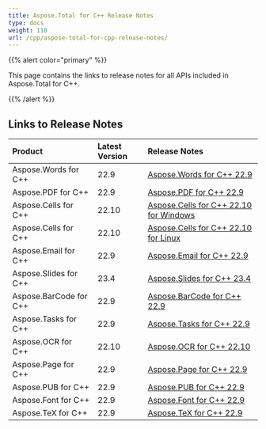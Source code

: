 ```yaml
---
title: Aspose.Total for C++ Release Notes
type: docs
weight: 110
url: /cpp/aspose-total-for-cpp-release-notes/
---
```


{{% alert color="primary" %}}

This page contains the links to release notes for all APIs included in Aspose.Total for C++.

{{% /alert %}}

## **Links to Release Notes**

|**Product**|**Latest Version**|**Release Notes**|
| :- | :- | :- |
|Aspose.Words for C++|22.9|[Aspose.Words for C++ 22.9](https://docs.aspose.com/words/cpp/aspose-words-for-cpp-22-9-release-notes/)|
|Aspose.PDF for C++|22.9|[Aspose.PDF for C++ 22.9](https://docs.aspose.com/pdf/cpp/aspose-pdf-for-cpp-22-9-release-notes/)|
|Aspose.Cells for C++|22.10|[Aspose.Cells for C++ 22.10 for Windows](https://docs.aspose.com/cells/cpp/aspose-cells-for-cpp-22-10-release-notes-windows/)|
|Aspose.Cells for C++|22.10|[Aspose.Cells for C++ 22.10 for Linux](https://docs.aspose.com/cells/cpp/aspose-cells-for-cpp-22-10-release-notes-linux/)|
|Aspose.Email for C++|22.9|[Aspose.Email for C++ 22.9](https://docs.aspose.com/email/cpp/aspose-email-for-cpp-22-9-release-notes/)|
|Aspose.Slides for C++|23.4|[Aspose.Slides for C++ 23.4](https://docs.aspose.com/slides/cpp/aspose-slides-for-cpp-23-4-release-notes/)|
|Aspose.BarCode for C++|22.9|[Aspose.BarCode for C++ 22.9](https://docs.aspose.com/barcode/cpp/aspose-barcode-for-cpp-22-9-release-notes/)|
|Aspose.Tasks for C++|22.9|[Aspose.Tasks for C++ 22.9](https://docs.aspose.com/tasks/cpp/aspose-tasks-for-cpp-22-9-release-notes/)|
|Aspose.OCR for C++|22.10|[Aspose.OCR for C++ 22.10](https://docs.aspose.com/ocr/cpp/aspose-ocr-for-cpp-22-10-0-release-notes/)|
|Aspose.Page for C++|22.9|[Aspose.Page for C++ 22.9](https://docs.aspose.com/page/cpp/aspose-page-for-cpp-22-9-release-notes/)|
|Aspose.PUB for C++|22.9|[Aspose.PUB for C++ 22.9](https://docs.aspose.com/pub/cpp/aspose-pub-for-cpp-22-9-release-notes/)|
|Aspose.Font for C++|22.9|[Aspose.Font for C++ 22.9](https://docs.aspose.com/font/cpp/aspose-font-for-cpp-22-9-release-notes/)|
|Aspose.TeX for C++|22.9|[Aspose.TeX for C++ 22.9](https://docs.aspose.com/tex/cpp/aspose-tex-for-cpp-22-9-release-notes/)|
